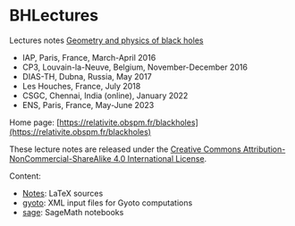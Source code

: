 # BHLectures

Lectures notes [Geometry and physics of black holes](https://relativite.obspm.fr/blackholes)

- IAP, Paris, France, March-April 2016
- CP3, Louvain-la-Neuve, Belgium, November-December 2016
- DIAS-TH, Dubna, Russia, May 2017
- Les Houches, France, July 2018
- CSGC, Chennai, India (online), January 2022
- ENS, Paris, France, May-June 2023

Home page: [https://relativite.obspm.fr/blackholes](https://relativite.obspm.fr/blackholes)

These lecture notes are released under the [Creative Commons Attribution-NonCommercial-ShareAlike 4.0 International License](https://creativecommons.org/licenses/by-nc-sa/4.0/).

Content:

- [Notes](https://github.com/egourgoulhon/BHLectures/tree/master/Notes): LaTeX sources
- [gyoto](https://github.com/egourgoulhon/BHLectures/tree/master/gyoto): XML input files for Gyoto
computations
- [sage](https://github.com/egourgoulhon/BHLectures/tree/master/sage): SageMath notebooks
